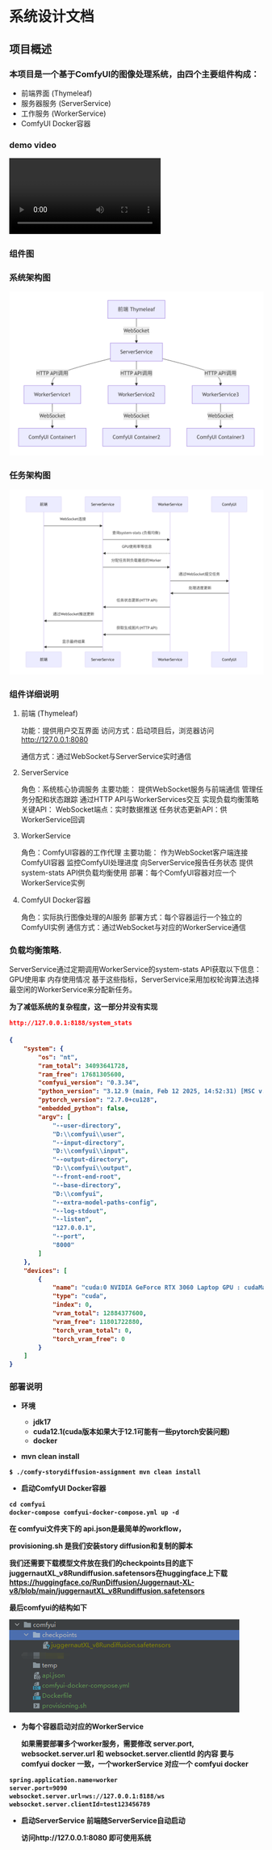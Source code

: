 # 系统设计文档
## 项目概述
### 本项目是一个基于ComfyUI的图像处理系统，由四个主要组件构成：

- 前端界面 (Thymeleaf) 
- 服务器服务 (ServerService)
- 工作服务 (WorkerService)
- ComfyUI Docker容器

### demo video
![demoVideo](docs/demo.mp4)

### 组件图
### 系统架构图
![任务架构图](docs/workflow2.png)

### 任务架构图
![系统架构图](docs/workflow1.png)


### 组件详细说明
1. 前端 (Thymeleaf)
   
   功能：提供用户交互界面
   访问方式：启动项目后，浏览器访问 http://127.0.0.1:8080
   
   通信方式：通过WebSocket与ServerService实时通信
2. ServerService
   
   角色：系统核心协调服务
   主要功能：
   提供WebSocket服务与前端通信
   管理任务分配和状态跟踪
   通过HTTP API与WorkerServices交互
   实现负载均衡策略
   关键API：
   WebSocket端点：实时数据推送
   任务状态更新API：供WorkerService回调
3. WorkerService
   
   角色：ComfyUI容器的工作代理
   主要功能：
   作为WebSocket客户端连接ComfyUI容器
   监控ComfyUI处理进度
   向ServerService报告任务状态
   提供system-stats API供负载均衡使用
   部署：每个ComfyUI容器对应一个WorkerService实例
4. ComfyUI Docker容器
   
   角色：实际执行图像处理的AI服务
   部署方式：每个容器运行一个独立的ComfyUI实例
   通信方式：通过WebSocket与对应的WorkerService通信


### 负载均衡策略.
ServerService通过定期调用WorkerService的system-stats API获取以下信息：
GPU使用率
内存使用情况
基于这些指标，ServerService采用加权轮询算法选择最空闲的WorkerService来分配新任务。

<b>为了减低系统的复杂程度，这一部分并没有实现 <b>
```json
http://127.0.0.1:8188/system_stats
        
{
    "system": {
        "os": "nt",
        "ram_total": 34093641728,
        "ram_free": 17681305600,
        "comfyui_version": "0.3.34",
        "python_version": "3.12.9 (main, Feb 12 2025, 14:52:31) [MSC v.1942 64 bit (AMD64)]",
        "pytorch_version": "2.7.0+cu128",
        "embedded_python": false,
        "argv": [
            "--user-directory",
            "D:\\comfyui\\user",
            "--input-directory",
            "D:\\comfyui\\input",
            "--output-directory",
            "D:\\comfyui\\output",
            "--front-end-root",
            "--base-directory",
            "D:\\comfyui",
            "--extra-model-paths-config",
            "--log-stdout",
            "--listen",
            "127.0.0.1",
            "--port",
            "8000"
        ]
    },
    "devices": [
        {
            "name": "cuda:0 NVIDIA GeForce RTX 3060 Laptop GPU : cudaMallocAsync",
            "type": "cuda",
            "index": 0,
            "vram_total": 12884377600,
            "vram_free": 11801722880,
            "torch_vram_total": 0,
            "torch_vram_free": 0
        }
    ]
}
```

### 部署说明
- 环境
  - jdk17
  - cuda12.1(cuda版本如果大于12.1可能有一些pytorch安装问题)
  - docker
    
- mvn clean install
```shell
$ ./comfy-storydiffusion-assignment mvn clean install
```
- 启动ComfyUI Docker容器
```shell
cd comfyui
docker-compose comfyui-docker-compose.yml up -d
```
在 comfyui文件夹下的 api.json是最简单的workflow，

provisioning.sh 是我们安装story diffusion和复制的脚本

我们还需要下载模型文件放在我们的checkpoints目的底下
juggernautXL_v8Rundiffusion.safetensors在huggingface上下载
https://huggingface.co/RunDiffusion/Juggernaut-XL-v8/blob/main/juggernautXL_v8Rundiffusion.safetensors

最后comfyui的结构如下

![comfyuiFolder](docs/comfyui.jpg)

- 为每个容器启动对应的WorkerService

    如果需要部署多个worker服务，需要修改 server.port, websocket.server.url 和 websocket.server.clientId 的内容
要与 comfyui docker 一致，一个workerService 对应一个 comfyui docker
```properties
spring.application.name=worker
server.port=9090
websocket.server.url=ws://127.0.0.1:8188/ws
websocket.server.clientId=test123456789

```
- 启动ServerService
    前端随ServerService自动启动
  
    访问http://127.0.0.1:8080 即可使用系统